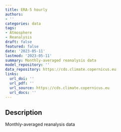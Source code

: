 ```yaml
---
title: ERA-5 hourly
authors:
- ''
categories: data
tags:
- Atmosphere
- Reanalysis
draft: false
featured: false
date: '2023-05-11'
lastmod: '2023-05-11'
summary: Monthly-averaged reanalysis data
model_repository: ''
data_repository: https://cds.climate.copernicus.eu
links:
  url_doi: ''
  url_pdf: ''
  url_source: https://cds.climate.copernicus.eu
  url_docs: ''
---
```


## Description

Monthly-averaged reanalysis data

